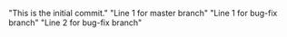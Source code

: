 "This is the initial commit." 
"Line 1 for master branch" 
"Line 1 for bug-fix branch" 
"Line 2 for bug-fix branch" 
